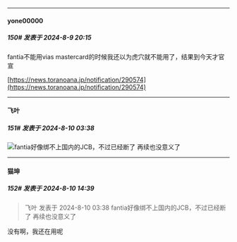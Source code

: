 ﻿
*****

####  yone00000  
##### 150#       发表于 2024-8-9 20:15

fantia不能用vias mastercard的时候我还以为虎穴就不能用了，结果到今天才官宣

[https://news.toranoana.jp/notification/290574](https://news.toranoana.jp/notification/290574)


*****

####  飞叶  
##### 151#       发表于 2024-8-10 03:38

<img src="https://static.saraba1st.com/image/smiley/face2017/012.png" referrerpolicy="no-referrer">fantia好像绑不上国内的JCB，不过已经断了 再续也没意义了


*****

####  猫坤  
##### 152#       发表于 2024-8-10 14:39

<blockquote>飞叶 发表于 2024-8-10 03:38
fantia好像绑不上国内的JCB，不过已经断了 再续也没意义了</blockquote>
没有啊，我还在用呢

